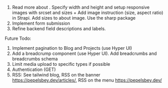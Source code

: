 1. Read more about <Image>. Specify width and height and setup responsive images with srcset and sizes + Add image instruction (size, aspect ratio) in Strapi. Add sizes to about image. Use the sharp package
2. Implement form submission
3. Refine backend field descriptions and labels.

Future Todo:
1. Implement pagination to Blog and Projects (use Hyper UI)
2. Add a breadcrump component (use Hyper UI). Add breadcrumbs and breadcrumbs schema
3. Limit media upload to specific types if possible
4. Authentication (GET)
6. RSS: See tailwind blog, RSS on the banner https://pepelsbey.dev/articles/, RSS on the menu https://pepelsbey.dev/